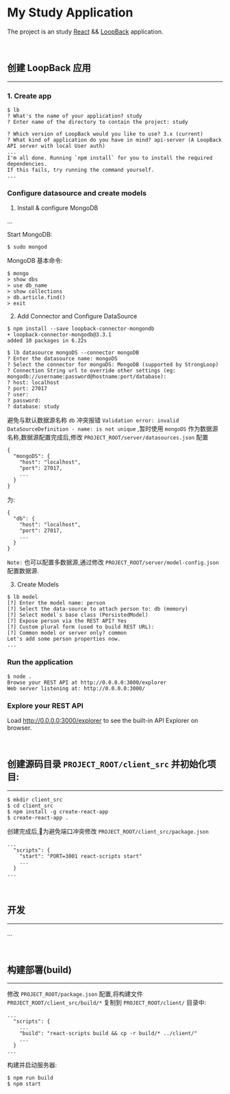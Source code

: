 # My Study Application

The project is an study [React](https://reactjs.org/) && [LoopBack](http://loopback.io) application.

<br />

## 创建 LoopBack 应用
---

### 1. Create app
```shell
$ lb
? What's the name of your application? study
? Enter name of the directory to contain the project: study

? Which version of LoopBack would you like to use? 3.x (current)
? What kind of application do you have in mind? api-server (A LoopBack API server with local User auth)
...
I'm all done. Running `npm install` for you to install the required dependencies.
If this fails, try running the command yourself.
... 
```

### Configure datasource and create models
1. Install & configure MongoDB

...

Start MongoDB:
```shell
$ sudo mongod
```

MongoDB 基本命令:
```shell
$ mongo
> show dbs
> use db_name
> show collections
> db.article.find()
> exit
```

2. Add Connector and Configure DataSource
```shell
$ npm install --save loopback-connector-mongondb
+ loopback-connector-mongodb@3.3.1
added 10 packages in 6.22s

$ lb datasource mongoDS --connector mongoDB
? Enter the datasource name: mongoDS
? Select the connector for mongoDS: MongoDB (supported by StrongLoop)
? Connection String url to override other settings (eg: mongodb://username:password@hostname:port/database):
? host: localhost
? port: 27017
? user:
? password:
? database: study
```
避免与默认数据源名称 `db` 冲突报错 `Validation error: invalid DataSourceDefinition - name: is not unique` ,暂时使用 `mongoDS` 作为数据源名称,数据源配置完成后,修改 `PROJECT_ROOT/server/datasources.json` 配置
```shell
{
  "mongoDS": {
    "host": "localhost",
    "port": 27017,
    ...
  }
}
```
为:
```shell
{
  "db": {
    "host": "localhost",
    "port": 27017,
    ...
  }
}
```
`Note:` 也可以配置多数据源,通过修改 `PROJECT_ROOT/server/model-config.json` 配置数据源.

3. Create Models

```shell
$ lb model
[?] Enter the model name: person
[?] Select the data-source to attach person to: db (memory)
[?] Select model`s base class (PersistedModel)
[?] Expose person via the REST API? Yes
[?] Custom plural form (used to build REST URL):
[?] Common model or server only? common
Let's add some person properties now.
...
```

### Run the application
```shell
$ node .
Browse your REST API at http://0.0.0.0:3000/explorer
Web server listening at: http://0.0.0.0:3000/
```

### Explore your REST API
Load http://0.0.0.0:3000/explorer to see the built-in API Explorer on browser.

<br />

## 创建源码目录 `PROJECT_ROOT/client_src` 并初始化项目:
---
```shell
$ mkdir client_src
$ cd client_src
$ npm install -g create-react-app
$ create-react-app .
```
创建完成后,为避免端口冲突修改 `PROJECT_ROOT/client_src/package.json`
```shell
...
  "scripts": {
    "start": "PORT=3001 react-scripts start"
    ...
  }
...
```


<br />

## 开发
---

...


<br />

## 构建部署(build)
---
修改 `PROJECT_ROOT/package.json` 配置,将构建文件 `PROJECT_ROOT/client_src/build/*` 复制到 `PROJECT_ROOT/client/` 目录中:
```shell
...
  "scripts": {
    ...
    "build": "react-scripts build && cp -r build/* ../client/"
    ...
  }
...
```

构建并启动服务器:
```shell
$ npm run build
$ npm start
```

